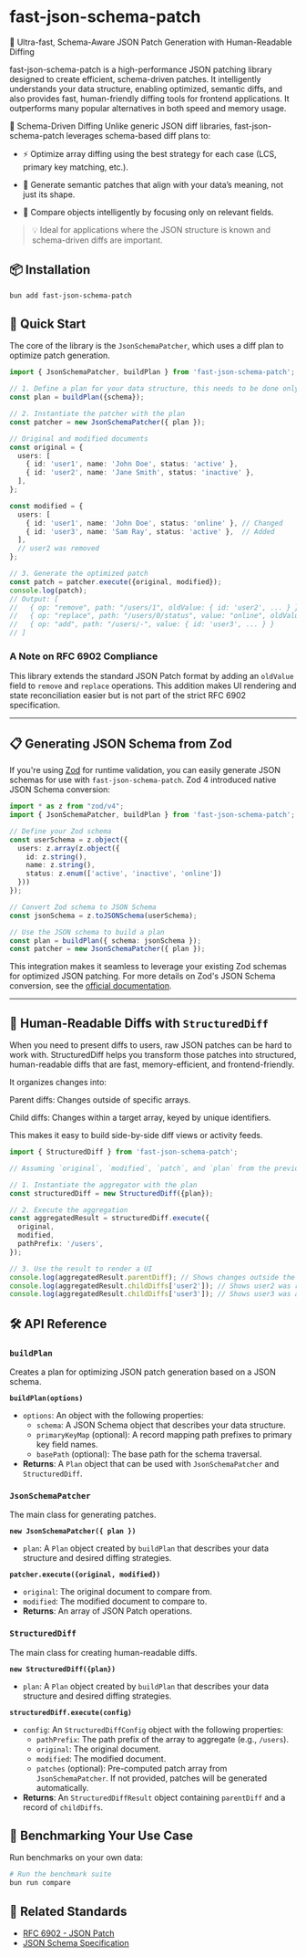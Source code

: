 # fast-json-schema-patch

🚀 Ultra-fast, Schema-Aware JSON Patch Generation with Human-Readable Diffing

fast-json-schema-patch is a high-performance JSON patching library designed to create efficient, schema-driven patches. It intelligently understands your data structure, enabling optimized, semantic diffs, and also provides fast, human-friendly diffing tools for frontend applications. It outperforms many popular alternatives in both speed and memory usage.

🧠 Schema-Driven Diffing
Unlike generic JSON diff libraries, fast-json-schema-patch leverages schema-based diff plans to:

- ⚡ Optimize array diffing using the best strategy for each case (LCS, primary key matching, etc.).

- 🧩 Generate semantic patches that align with your data’s meaning, not just its shape.

- 🎯 Compare objects intelligently by focusing only on relevant fields.

> 💡 Ideal for applications where the JSON structure is known and schema-driven diffs are important.

## 📦 Installation

```bash
bun add fast-json-schema-patch
```

## 🚀 Quick Start

The core of the library is the `JsonSchemaPatcher`, which uses a diff plan to optimize patch generation.

```typescript
import { JsonSchemaPatcher, buildPlan } from 'fast-json-schema-patch';

// 1. Define a plan for your data structure, this needs to be done only once for a given schema
const plan = buildPlan({schema});

// 2. Instantiate the patcher with the plan
const patcher = new JsonSchemaPatcher({ plan });

// Original and modified documents
const original = {
  users: [
    { id: 'user1', name: 'John Doe', status: 'active' },
    { id: 'user2', name: 'Jane Smith', status: 'inactive' },
  ],
};

const modified = {
  users: [
    { id: 'user1', name: 'John Doe', status: 'online' }, // Changed
    { id: 'user3', name: 'Sam Ray', status: 'active' },  // Added
  ],
  // user2 was removed
};

// 3. Generate the optimized patch
const patch = patcher.execute({original, modified});
console.log(patch);
// Output: [
//   { op: "remove", path: "/users/1", oldValue: { id: 'user2', ... } },
//   { op: "replace", path: "/users/0/status", value: "online", oldValue: "active" },
//   { op: "add", path: "/users/-", value: { id: 'user3', ... } }
// ]
```

### A Note on RFC 6902 Compliance

This library extends the standard JSON Patch format by adding an `oldValue` field to `remove` and `replace` operations.
This addition makes UI rendering and state reconciliation easier but is not part of the strict RFC 6902 specification.

---

## 📋 Generating JSON Schema from Zod

If you're using [Zod](https://zod.dev/) for runtime validation, you can easily generate JSON schemas for use with `fast-json-schema-patch`. Zod 4 introduced native JSON Schema conversion:

```typescript
import * as z from "zod/v4";
import { JsonSchemaPatcher, buildPlan } from 'fast-json-schema-patch';

// Define your Zod schema
const userSchema = z.object({
  users: z.array(z.object({
    id: z.string(),
    name: z.string(),
    status: z.enum(['active', 'inactive', 'online'])
  }))
});

// Convert Zod schema to JSON Schema
const jsonSchema = z.toJSONSchema(userSchema);

// Use the JSON schema to build a plan
const plan = buildPlan({ schema: jsonSchema });
const patcher = new JsonSchemaPatcher({ plan });
```

This integration makes it seamless to leverage your existing Zod schemas for optimized JSON patching. For more details on Zod's JSON Schema conversion, see the [official documentation](https://zod.dev/json-schema).

---

## 🎨 Human-Readable Diffs with `StructuredDiff`

When you need to present diffs to users, raw JSON patches can be hard to work with.
StructuredDiff helps you transform those patches into structured, human-readable diffs that are fast, memory-efficient, and frontend-friendly.

It organizes changes into:

Parent diffs: Changes outside of specific arrays.

Child diffs: Changes within a target array, keyed by unique identifiers.

This makes it easy to build side-by-side diff views or activity feeds.

```typescript
import { StructuredDiff } from 'fast-json-schema-patch';

// Assuming `original`, `modified`, `patch`, and `plan` from the previous example

// 1. Instantiate the aggregator with the plan
const structuredDiff = new StructuredDiff({plan});

// 2. Execute the aggregation
const aggregatedResult = structuredDiff.execute({
  original,
  modified,
  pathPrefix: '/users',
});

// 3. Use the result to render a UI
console.log(aggregatedResult.parentDiff); // Shows changes outside the /users array
console.log(aggregatedResult.childDiffs['user2']); // Shows user2 was removed
console.log(aggregatedResult.childDiffs['user3']); // Shows user3 was added
```

## 🛠️ API Reference

### `buildPlan`
Creates a plan for optimizing JSON patch generation based on a JSON schema.

**`buildPlan(options)`**
- `options`: An object with the following properties:
  - `schema`: A JSON Schema object that describes your data structure.
  - `primaryKeyMap` (optional): A record mapping path prefixes to primary key field names.
  - `basePath` (optional): The base path for the schema traversal.
- **Returns**: A `Plan` object that can be used with `JsonSchemaPatcher` and `StructuredDiff`.

### `JsonSchemaPatcher`
The main class for generating patches.

**`new JsonSchemaPatcher({ plan })`**
- `plan`: A `Plan` object created by `buildPlan` that describes your data structure and desired diffing strategies.

**`patcher.execute({original, modified})`**
- `original`: The original document to compare from.
- `modified`: The modified document to compare to.
- **Returns**: An array of JSON Patch operations.

### `StructuredDiff`
The main class for creating human-readable diffs.

**`new StructuredDiff({plan})`**
- `plan`: A `Plan` object created by `buildPlan` that describes your data structure and desired diffing strategies.

**`structuredDiff.execute(config)`**
- `config`: An `StructuredDiffConfig` object with the following properties:
  - `pathPrefix`: The path prefix of the array to aggregate (e.g., `/users`).
  - `original`: The original document.
  - `modified`: The modified document.
  - `patches` (optional): Pre-computed patch array from `JsonSchemaPatcher`. If not provided, patches will be generated automatically.
- **Returns**: An `StructuredDiffResult` object containing `parentDiff` and a record of `childDiffs`.

## 🔬 Benchmarking Your Use Case

Run benchmarks on your own data:

```bash
# Run the benchmark suite
bun run compare
```

## 🔗 Related Standards

- [RFC 6902 - JSON Patch](https://tools.ietf.org/html/rfc6902)
- [JSON Schema Specification](https://json-schema.org/specification.html)


